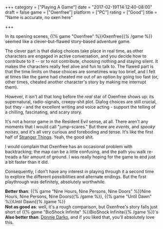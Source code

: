 +++
category = ["Playing A Game"]
date = "2017-02-19T14:12:40-08:00"
draft = false
game = ["Oxenfree"]
platform = ["PC"]
rating = ["Good"]
title = "Name is accurate, no oxen here"

+++

In its opening scenes, {{% game "Oxenfree" %}}Oxenfree{{% /game %}} seemed like a clever-but-flawed story-based adventure game.

The clever part is that dialog choices take place in real time, as other characters are engaged in active conversation, and you decide how to contribute to it -- or to not contribute, choosing nothing and staying silent.  It makes the characters really feel alive and fun to talk to.  The flawed part is that the time limits on these choices are sometimes way too brief, and I felt at times like the game had cheated me out of an option by going too fast (or, other times, cheated another character's story by making me interrupt them).

However, it isn't all that long before the <i>real</i> star of Oxenfree shows up: its supernatural, radio-signals, creepy-shit plot.  Dialog choices are still crucial, but they - and the excellent writing and voice acting - support the telling of a chilling, fascinating, and scary story.

It's not a horror game in the Resident Evil sense, at all.  There aren't any moments that I would call "jump-scares."  But there are <i>events</i>, and <i>spooky noises</i>, and it's all very curious and foreboding and tense.  It's like the first half of <a href="http://www.imdb.com/title/tt4574334/">Stranger Things</a>.  Yeah, the good shit.

I would complain that Oxenfree has an occasional problem with backtracking; the map can be a little confusing, and the path you walk re-treads a fair amount of ground.  I was really hoping for the game to end just a bit faster than it did.

Consequently, I don't have any interest in playing through it a second time to explore the different possibilities and alternate endings.  But the first playthrough was definitely, absolutely worthwhile.

<b>Better than</b>: {{% game "Nine Hours, Nine Persons, Nine Doors" %}}Nine Hours, Nine Persons, Nine Doors{{% /game %}}, {{% game "Until Dawn" %}}Until Dawn{{% /game %}}  
<b>Not as good as</b>: well, it's a rough comparison, but Oxenfree's story falls just short of {{% game "BioShock Infinite" %}}BioShock Infinite{{% /game %}}'s  
<b>Also better than</b>: <a href="http://www.imdb.com/title/tt0246578/">Donnie Darko</a>, and if you liked that, you'll absolutely love this.
